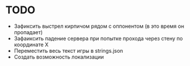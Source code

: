 # TODO
- Зафиксить выстрел кирпичом рядом с оппонентом (в это время он пропадает)
- Зафаиксить падение сервера при попытке прохода через стену по координате X
- Переместить весь текст игры в strings.json
- Создать возможность локализации